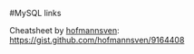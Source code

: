 #MySQL links

Cheatsheet by [hofmannsven](https://github.com/hofmannsven): https://gist.github.com/hofmannsven/9164408
